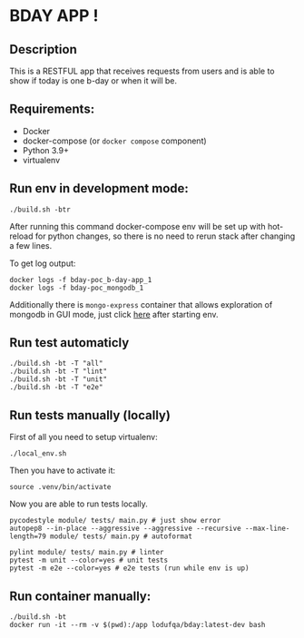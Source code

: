 # BDAY APP !

## Description

This is a RESTFUL app that receives requests from users and is able to show if today is one b-day or when it will be.

## Requirements:

* Docker
* docker-compose (or `docker compose` component)
* Python 3.9+
* virtualenv


## Run env in development mode:

```
./build.sh -btr
```

After running this command docker-compose env will be set up with hot-reload for python changes, so there is no need to rerun stack after changing a few lines.

To get log output:

```
docker logs -f bday-poc_b-day-app_1
docker logs -f bday-poc_mongodb_1
```

Additionally there is `mongo-express` container that allows exploration of mongodb in GUI mode, just click [here](http://localhost:8081/) after starting env.


## Run test automaticly

```
./build.sh -bt -T "all"
./build.sh -bt -T "lint"
./build.sh -bt -T "unit"
./build.sh -bt -T "e2e"
```

## Run tests manually (locally)

First of all you need to setup virtualenv:

```
./local_env.sh
```

Then you have to activate it:

```
source .venv/bin/activate
```

Now you are able to run tests locally.

```
pycodestyle module/ tests/ main.py # just show error
autopep8 --in-place --aggressive --aggressive --recursive --max-line-length=79 module/ tests/ main.py # autoformat

pylint module/ tests/ main.py # linter
pytest -m unit --color=yes # unit tests
pytest -m e2e --color=yes # e2e tests (run while env is up)
```

## Run container manually:

```
./build.sh -bt
docker run -it --rm -v $(pwd):/app lodufqa/bday:latest-dev bash
```
